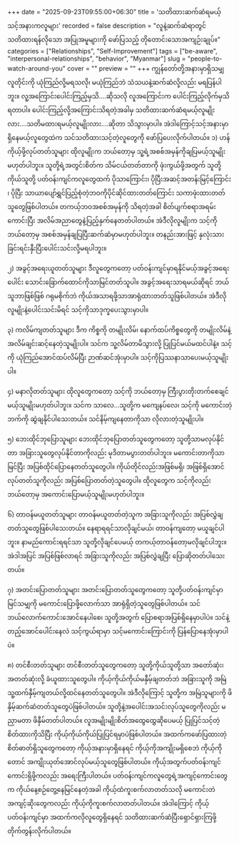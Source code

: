 +++
date = "2025-09-23T09:55:00+06:30"
title = 'သတိထားဆက်ဆံရမယ့် သင့်အနားကလူများ'
recorded = false
description = "လူနဲ့ဆက်ဆံရာတွင် သတိထားရန်လိုသော အပြုအမူများကို ဖော်ပြသည့် တိုတောင်းသောအကျဉ်းချုပ်။"
categories = ["Relationships", "Self-Improvement"]
tags = ["be-aware", "interpersonal-relationships", "behavior", "Myanmar"]
slug = "people-to-watch-around-you"
cover = ""
preview = ""
+++
ကျွန်တော်တို့အနားမှာရှိသမျှ လူတိုင်းကို ယုံကြည်လို့မရသလို၊ မယုံကြည်ဘဲ သံသယနဲ့ဆက်ဆံလို့လည်း မရပြန်ပါဘူး။ လူ့အကြောင်းပေါင်းကြည့်မှသိ….ဆိုသလို လူအကြောင်းက ပေါင်းကြည့်လိုက်မှသိရတာပါ။ ပေါင်းကြည့်လို့အကြောင်းသိရတဲ့အခါမှ သတိထားဆက်ဆံရမယ့်လူမျိုးလား….သတိမထားရမယ့်လူမျိုးလား….ဆိုတာ သိသွားမှာပါ။ အဲဒါကြောင့်သင့်အနားမှာ ရှိနေမယ့်လူတွေထဲက သင်သတိထားသင့်တဲ့လူတွေကို ဖော်ပြပေးလိုက်ပါတယ်။
၁) ဟန်ကိုယ့်ဖို့လုပ်တတ်သူများ
ထိုလူမျိုးက ဘယ်တော့မှ သူ့ရဲ့အစစ်အမှန်ကိုချပြမယ့်သူမျိုးမဟုတ်ပါဘူး။ သူတို့ရဲ့အတွင်းစိတ်က သိမ်ငယ်တတ်တာကို ဖုံးကွယ်ဖို့အတွက် သူတို့ကိုယ်သူတို့ ပတ်ဝန်းကျင်ကလူတွေထက် ပိုသာကြောင်း၊ ပိုပြီးအဆင့်အတန်းမြင့်ကြောင်း ၊ ပိုပြီး သာယာပျော်ရွှင်ပြည့်စုံတဲ့ဘဝကိုပိုင်ဆိုင်ထားတတ်ကြောင်း သကာဖုံးထားတတ်သူတွေဖြစ်ပါတယ်။ တကယ့်ဘဝအစစ်အမှန်ကို သိရတဲ့အခါ စိတ်ပျက်စရာအရမ်းကောင်းပြီး အလိမ်အညာတွေနဲ့ပြည့်နှက်နေတတ်ပါတယ်။ အဲဒီလိုလူမျိုးက သင့်ကိုဘယ်တော့မှ အစစ်အမှန်ချပြပြီးဆက်ဆံမှာမဟုတ်ပါဘူး။ တနည်းအားဖြင့် နှလုံးသားခြင်းရင်းနှီးပြီးပေါင်းသင်းလို့မရပါဘူး။

၂) အခွင့်အရေးယူတတ်သူများ
ဒီလူတွေကတော့ ပတ်ဝန်းကျင်မှာရနိုင်မယ့်အခွင့်အရေးပေါင်း သောင်းခြောက်ထောင်ကိုသာမြင်တတ်သူပါ။ အခွင့်အရေးသာရမယ်ဆိုရင် ဘယ်သူဘာဖြစ်ဖြစ် ဂရုမစိုက်ဘဲ ကိုယ်အသာရဖို့သာအာရုံထားတတ်သူဖြစ်ပါတယ်။ အဲဒီလိုလူမျိုးနဲ့ပေါင်းသင်းမိရင် သင့်ကိုသာဒုက္ခပေးသွားမှာပါ။

၃) ကလိမ်ကျတတ်သူများ
ဒီက ကိစ္စကို တမျိုးလိမ်၊ နောက်ထပ်ကိစ္စတွေကို တမျိုးလိမ်နဲ့ အလိမ်ချင်းဆင့်နေတဲ့သူမျိုးပါ။ သင်က သူ့လိမ်တာမိသွားလို့ ပြုပြင်မယ်မထင်ပါနဲ့။ သင့်ကို ယုံကြည်အောင်ထပ်လိမ်ပြီး ဉာဏ်ဆင်အုံးမှာပါ။ သင့်ကိုပြဿနာသာပေးမယ့်သူမျိုးပါ။

၄) မနာလိုတတ်သူများ
ထိုလူတွေကတော့ သင့်ကို ဘယ်တော့မှ ကြီးပွားတိုးတက်စေချင်မယ့်သူမျိုးမဟုတ်ပါဘူး။ သင်က သာလေ…သူတို့က မကျေနပ်လေ၊ သင့်ကို မကောင်းတဲ့ဘက်ကို ဆွဲချနိုင်ပါသေးတယ်။ သင်နိမ့်ကျနေတာကိုသာ လိုလားတဲ့သူမျိုးပါ။

၅) ဘေးထိုင်ဘုပြောသူများ
ဘေးထိုင်ဘုပြောတတ်သူတွေကတော့ သူတို့သာမလုပ်နိုင်တာ အခြားသူတွေလုပ်နိုင်တာကိုလည်း မုဒိတာမပွားတတ်ပါဘူး။ မကောင်းတာကိုသာ မြင်ပြီး အပြစ်ထိုင်ပြောနေတတ်သူတွေပါ။ ကိုယ်တိုင်လည်းအဖြစ်မရှိ၊ အဖြစ်ရှိအောင်လုပ်တတ်သူကိုလည်း အပြစ်ပြောတတ်တဲ့သူတွေပါ။ ထိုလူတွေက သင့်ကိုလည်း ဘယ်တော့မှ အကောင်းပြောမယ့်သူမျိုးမဟုတ်ပါဘူး။

၆) တာဝန်မယူတတ်သူများ
တာဝန်မယူတတ်တဲ့သူက အခြားသူကိုလည်း အပြစ်လွှဲချတတ်သူတွေဖြစ်ပါသေးတယ်။ နေရာရရင်သာလိုချင်မယ်၊ တာဝန်ကျတော့ မယူချင်ပါဘူး။ နာမည်ကောင်းရရင်သာ သူတို့လိုချင်ပေမယ့် တကယ့်တာဝန်တော့မလိုချင်ပါဘူး။ အဲဒါအပြင် အပြစ်ဖြစ်လာရင် အခြားသူကိုလည်း အပြစ်လွှဲချပြီး ပြောဆိုတတ်ပါသေးတယ်။

၇) အတင်းပြောတတ်သူများ
အတင်းပြောတတ်သူတွေကတော့ သူတို့ပတ်ဝန်းကျင်မှာ မြင်သမျှကို မကောင်းပြောဖို့လောက်သာ အာရုံရှိတဲ့သူတွေဖြစ်ပါတယ်။ သင်ဘယ်လောက်ကောင်းအောင်နေပါစေ၊ သူတို့အတွက် ပြောစရာအပြစ်ရှိနေမှာပါပဲ။ သင်နဲ့တည့်အောင်ပေါင်းနေလဲ သင့်ကွယ်ရာမှာ သင့်မကောင်းကြောင်းကို ပြန်ပြောနေအုံးမှာပါပဲ။

၈) တင်စီးတတ်သူများ
တင်စီးတတ်သူတွေကတော့ သူတို့ကိုယ်သူတို့သာ အတော်ဆုံး၊ အတတ်ဆုံးလို့ ခံယူထားသူတွေပါ။ ကိုယ့်ကိုယ်ကိုယ်မနှီမ့်ချတတ်ဘဲ အခြားသူကို အမြဲသူ့ထက်နှီမ့်ကျတယ်လို့ထင်နေတတ်သူတွေပါ။ အဲဒီလိုကြောင့် သူတို့က အမြဲသူများကို ဖိနှိမ့်ဆက်ဆံတတ်သူတွေပဲဖြစ်ပါတယ်။ သူတို့နဲ့အပေါင်းအသင်းလုပ်သူတွေကိုလည်း မညှာမတာ ဖိနှီမ်တတ်ပါတယ်။
လူအမျိုးမျိုးစိတ်အထွေထွှေဆိုပေမယ့် ပြုပြင်သင့်တဲ့စိတ်ထားကိုသိပြီး ကိုယ့်ကိုယ်ကိုယ်ပြုပြင်ရမှာပဲဖြစ်ပါတယ်။ အထက်ကဖော်ပြထားတဲ့စိတ်ဓာတ်ရှိသူတွေကတော့ ကိုယ့်အနားမှာရှိနေရင် ကိုယ့်ကိုအကျိုးမရှိစေဘဲ ကိုယ့်ကိုတောင် အကျိုးယုတ်အောင်လုပ်မယ့်သူတွေဖြစ်ပါတယ်။ ကိုယ့်အတွက်ပတ်ဝန်းကျင်ကောင်းရှိဖို့ကလည်း အရေးကြီးပါတယ်။ ပတ်ဝန်းကျင်ကလူတွေရဲ့အကျင့်ကောင်းတွေက ကိုယ်နေ့စဉ်တွေ့နေမြင်နေတဲ့အခါ ကိုယ့်ထံကူးစက်လာတတ်သလို မကောင်းတဲအကျင့်ဆိုးတွေကလည်း ကိုယ့်ကိုကူးစက်လာတတ်ပါတယ်။ အဲဒါကြောင့် ကိုယ့်ပတ်ဝန်းကျင်မှာ အထက်ကလိုလူတွေရှိနေရင် သတိထားဆက်ဆံပြီးရှောင်ရှားကြဖို့တိုက်တွန်းလိုက်ပါတယ်။ 